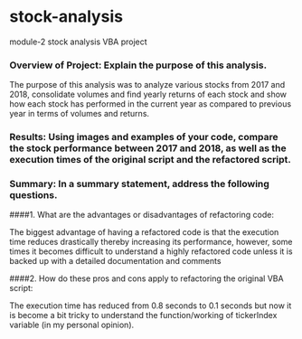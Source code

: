 # stock-analysis
module-2 stock analysis VBA project


### Overview of Project: Explain the purpose of this analysis.

The purpose of this analysis was to analyze various stocks from 2017 and 2018, consolidate volumes and find yearly returns of each stock and show how each stock has performed in the current year as compared to previous year in terms of volumes and returns. 
### Results: Using images and examples of your code, compare the stock performance between 2017 and 2018, as well as the execution times of the original script and the refactored script.



### Summary: In a summary statement, address the following questions.

####1.	What are the advantages or disadvantages of refactoring code: 

The biggest advantage of having a refactored code is that the execution time reduces drastically thereby increasing its performance, however, some times it becomes difficult to understand a highly refactored code unless it is backed up with a detailed documentation and comments

####2.	How do these pros and cons apply to refactoring the original VBA script: 

The execution time has reduced from 0.8 seconds to 0.1 seconds but now it is become a bit tricky to understand the function/working of tickerIndex variable (in my personal opinion).


